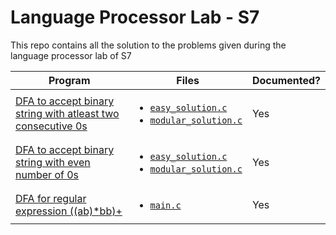 # Language Processor Lab - S7

This repo contains all the solution to the problems given during the language processor lab of S7

| Program                                                                             | Files                                                                                                                                             | Documented? |
| ----------------------------------------------------------------------------------- | ------------------------------------------------------------------------------------------------------------------------------------------------- | ----------- |
| [DFA to accept binary string with atleast two consecutive 0s](./consecutive_zeros/) | <ul><li>[`easy_solution.c`](./consecutive_zeros/easy_solution.c)</li><li>[`modular_solution.c`](./consecutive_zeros/modular_solution.c)</li></ul> | Yes         |
| [DFA to accept binary string with even number of 0s](./even_zeros/)                 | <ul><li>[`easy_solution.c`](./even_zeros/easy_solution.c)</li><li>[`modular_solution.c`](./even_zeros/modular_solution.c)</li></ul>               | Yes         |
| [DFA for regular expression ((ab)\*bb)+](./regex_ab/)                               | <ul><li>[`main.c`](./regex_ab/main.c)</li></ul>                                                                                                   | Yes         |
